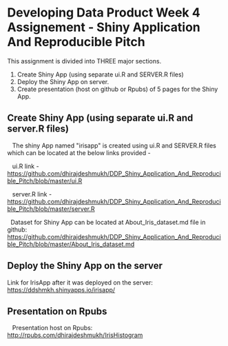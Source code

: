 # Developing Data Product Week 4 Assignement - Shiny Application And Reproducible Pitch
This assignment is divided into THREE major sections.
1. Create Shiny App (using separate ui.R and SERVER.R files)
2. Deploy the Shiny App on server.
3. Create presentation (host on github or Rpubs) of 5 pages for the Shiny App. 

## Create Shiny App (using separate ui.R and server.R files)

   The shiny App named "irisapp" is created using ui.R and SERVER.R files which can be located at the below links provided -
   
   ui.R link - https://github.com/dhirajdeshmukh/DDP_Shiny_Application_And_Reproducible_Pitch/blob/master/ui.R
   
   server.R link - https://github.com/dhirajdeshmukh/DDP_Shiny_Application_And_Reproducible_Pitch/blob/master/server.R 
   
   Dataset for Shiny App can be located at About_Iris_dataset.md file in github:        
   https://github.com/dhirajdeshmukh/DDP_Shiny_Application_And_Reproducible_Pitch/blob/master/About_Iris_dataset.md
   
## Deploy the Shiny App on the server
   Link for IrisApp after it was deployed on the server: https://ddshmkh.shinyapps.io/irisapp/
   
## Presentation on Rpubs
   Presentation host on Rpubs: http://rpubs.com/dhirajdeshmukh/IrisHistogram
